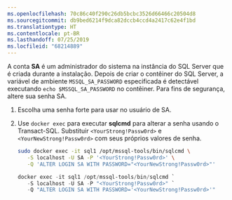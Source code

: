 ```yaml
---
ms.openlocfilehash: 70c86c40f290c26db5bcbc3526d66466c20504d8
ms.sourcegitcommit: db9bed6214f9dca82dccb4ccd4a2417c62e4f1bd
ms.translationtype: HT
ms.contentlocale: pt-BR
ms.lasthandoff: 07/25/2019
ms.locfileid: "68214889"
---
```

A conta **SA** é um administrador do sistema na instância do SQL Server que é criada durante a instalação. Depois de criar o contêiner do SQL Server, a variável de ambiente `MSSQL_SA_PASSWORD` especificada é detectável executando `echo $MSSQL_SA_PASSWORD` no contêiner. Para fins de segurança, altere sua senha SA.

1. Escolha uma senha forte para usar no usuário de SA.

1. Use `docker exec` para executar **sqlcmd** para alterar a senha usando o Transact-SQL. Substituir `<YourStrong!Passw0rd>` e `<YourNewStrong!Passw0rd>` com seus próprios valores de senha.

   ```bash
   sudo docker exec -it sql1 /opt/mssql-tools/bin/sqlcmd \
      -S localhost -U SA -P '<YourStrong!Passw0rd>' \
      -Q 'ALTER LOGIN SA WITH PASSWORD="<YourNewStrong!Passw0rd>"'
   ```

   ```PowerShell
   docker exec -it sql1 /opt/mssql-tools/bin/sqlcmd `
      -S localhost -U SA -P "<YourStrong!Passw0rd>" `
      -Q "ALTER LOGIN SA WITH PASSWORD='<YourNewStrong!Passw0rd>'"
   ```
